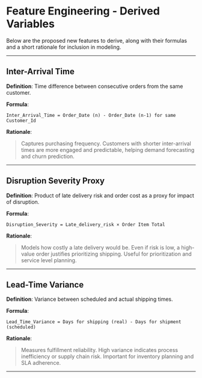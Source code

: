 # Feature Engineering - Derived Variables

Below are the proposed new features to derive, along with their formulas and a short rationale for inclusion in modeling.

---

## Inter-Arrival Time

**Definition**: Time difference between consecutive orders from the same customer.

**Formula**:

```text
Inter_Arrival_Time = Order_Date (n) - Order_Date (n-1) for same Customer_Id
```

**Rationale**:
> Captures purchasing frequency. Customers with shorter inter-arrival times are more engaged and predictable, helping demand forecasting and churn prediction.

---

## Disruption Severity Proxy

**Definition**: Product of late delivery risk and order cost as a proxy for impact of disruption.

**Formula**:

```text
Disruption_Severity = Late_delivery_risk × Order Item Total
```

**Rationale**:
> Models how costly a late delivery would be. Even if risk is low, a high-value order justifies prioritizing shipping. Useful for prioritization and service level planning.

---

## Lead-Time Variance

**Definition**: Variance between scheduled and actual shipping times.

**Formula**:

```text
Lead_Time_Variance = Days for shipping (real) - Days for shipment (scheduled)
```

**Rationale**:
> Measures fulfillment reliability. High variance indicates process inefficiency or supply chain risk. Important for inventory planning and SLA adherence.

---
